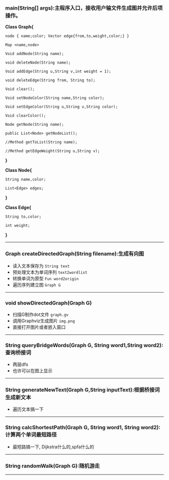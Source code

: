 ﻿### main(String[] args):主程序入口，接收用户输文件生成图并允许后项操作。

**Class Graph{**

	node { name;color; Vector edge{from,to,weight,color;} }
	
	Map <name,node>
	
	Void addNode(String name); 
	
	void deleteNode(String name);
	
	Void addEdge(String u,String v,int weight = 1);
	
	void deleteEdge(String from, String to);
	
	Void clear();
	
	Void setNodeColor(String name,String color);
	
	Void setEdgeColor(String u,String v,String color);
	
	Void clearColor();
	
	Node getNode(String name);
	
	public List<Node> getNodeList();
	
	//Method getToList(String name);
	
	//Method getEdgeWeight(String u,String v);
	
**}**

**Class Node{**

	String name,color;
	
	List<Edge> edges;
	
**}**

**Class Edge{**

	String to,color;
	
	int weight;

**}**

---

### Graph createDirectedGraph(String filename):生成有向图

* 读入文本保存为 `String text`
* 预处理文本为单词序列 `text2wordlist`
* 转换单词为原型 `Fun word2origin`
* 遍历序列建立图 `Graph G`
---

### void showDirectedGraph(Graph G)

* 扫描G制作dot文件 `graph.gv`
* 调用Graphviz生成图片 `img.png`
* 直接打开图片或者嵌入窗口
---

### String queryBridgeWords(Graph G, String word1,String word2):查询桥接词

* 两层dfs
* 也许可以在图上显示
---

### String generateNewText(Graph G,String inputText):根据桥接词生成新文本

* 遍历文本搞一下
---

### String calcShortestPath(Graph G, String word1, String word2):计算两个单词最短路径

* 最短路搞一下, Dijkstra什么的,spfa什么的
---

### String randomWalk(Graph G):随机游走
---

